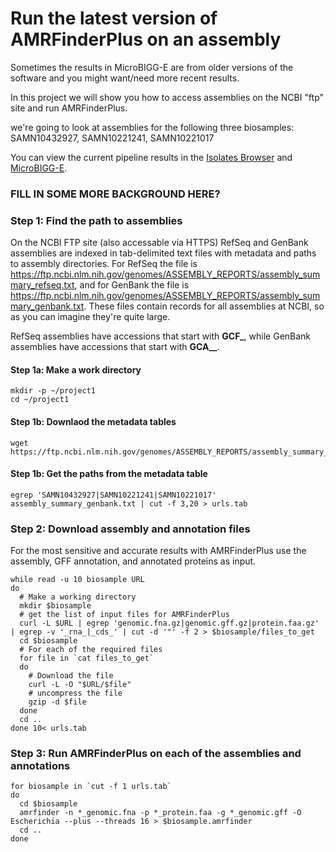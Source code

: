 Run the latest version of AMRFinderPlus on an assembly
=======================================================

Sometimes the results in MicroBIGG-E are from older versions of the software and you might want/need more recent results.

In this project we will show you how to access assemblies on the NCBI "ftp" site and run AMRFinderPlus.

we're going to look at assemblies for the following three biosamples: SAMN10432927, SAMN10221241, SAMN10221017

You can view the current pipeline results in the [Isolates Browser](https://www.ncbi.nlm.nih.gov/pathogens/isolates/#SAMN10432927%20SAMN10221241%20SAMN10221017) and [MicroBIGG-E](https://www.ncbi.nlm.nih.gov/pathogens/microbigge/#SAMN10432927%20SAMN10221241%20SAMN10221017). 

### FILL IN SOME MORE BACKGROUND HERE?

### Step 1: Find the path to assemblies

On the NCBI FTP site (also accessable via HTTPS) RefSeq and GenBank assemblies are indexed in tab-delimited text files with metadata and paths to assembly directories. For RefSeq the file is <https://ftp.ncbi.nlm.nih.gov/genomes/ASSEMBLY_REPORTS/assembly_summary_refseq.txt>, and for GenBank the file is <https://ftp.ncbi.nlm.nih.gov/genomes/ASSEMBLY_REPORTS/assembly_summary_genbank.txt>.  These files contain records for all assemblies at NCBI, so as you can imagine they're quite large.

RefSeq assemblies have accessions that start with **GCF_**, while GenBank assemblies have accessions that start with **GCA__**.

#### Step 1a: Make a work directory

```
mkdir -p ~/project1
cd ~/project1
```

#### Step 1b: Downlaod the metadata tables

```
wget https://ftp.ncbi.nlm.nih.gov/genomes/ASSEMBLY_REPORTS/assembly_summary_genbank.txt
```

#### Step 1b: Get the paths from the metadata table

```
egrep 'SAMN10432927|SAMN10221241|SAMN10221017' assembly_summary_genbank.txt | cut -f 3,20 > urls.tab
```

### Step 2: Download assembly and annotation files

For the most sensitive and accurate results with AMRFinderPlus use the assembly, GFF annotation, and annotated proteins as input.

```
while read -u 10 biosample URL
do
  # Make a working directory
  mkdir $biosample
  # get the list of input files for AMRFinderPlus
  curl -L $URL | egrep 'genomic.fna.gz|genomic.gff.gz|protein.faa.gz' | egrep -v '_rna_|_cds_' | cut -d '"' -f 2 > $biosample/files_to_get
  cd $biosample
  # For each of the required files
  for file in `cat files_to_get`
  do 
    # Download the file
    curl -L -O "$URL/$file" 
    # uncompress the file
    gzip -d $file
  done
  cd ..
done 10< urls.tab
```

### Step 3: Run AMRFinderPlus on each of the assemblies and annotations
```
for biosample in `cut -f 1 urls.tab`
do
  cd $biosample
  amrfinder -n *_genomic.fna -p *_protein.faa -g *_genomic.gff -O Escherichia --plus --threads 16 > $biosample.amrfinder
  cd ..
done
